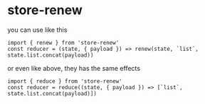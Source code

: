 # store-renew

you can use like this
```
import { renew } from 'store-renew'
const reducer = (state, { payload }) => renew(state, `list`, state.list.concat(payload))
```
or even like above, they has the same effects
```
import { reduce } from 'store-renew'
const reducer = reduce((state, { payload }) => [`list`, state.list.concat(payload)])
```
